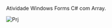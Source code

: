 Atividade Windows Forms C# com Array.

![Prj](https://github.com/isaacdemelorocha/PrjArraySimples1/assets/142614504/2846d202-9a2c-466e-b27d-a7a4ec746865)
